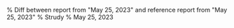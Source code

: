 % Diff between report from "May 25, 2023" and reference report from "May 25, 2023"
% Strudy
% May 25, 2023



